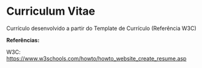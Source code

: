 # Curriculum Vitae
Currículo desenvolvido a partir do Template de Currículo (Referência W3C)

**Referências:**

W3C: https://www.w3schools.com/howto/howto_website_create_resume.asp